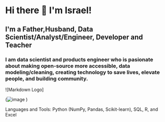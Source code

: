 # Hi there 👋 I'm Israel! 

## I'm a Father,Husband, Data Scientist/Analyst/Engineer, Developer and Teacher

### I am data scientist and products engineer who is pasionate about making open-source more accessible, data modeling/cleaning, creating technology to save lives, elevate people, and building community.
<!--
**israelaikulola/israelaikulola** is a ✨ _special_ ✨ repository because its `README.md` (this file) appears on your GitHub profile.

Here are some ideas to get you started:

- 🔭 I’m currently working on Human Rights First- Blue Witness

- 🌱 I’m currently learning .ant Design, aws cloud,json

- 👯 I’m looking to collaborate on ...anything about datascience/analysis /coding etc.

- 🤔 I’m looking for help with ...other content creators
-
- 💬 Ask me about ...anything

- 📫 How to reach me: ...[Linkedin](https://www.linkedin.com/in/dr-israel-o-aikulola/)

- 😄 Pronouns: ... He/Him

- ⚡ Fun fact: ... I love to draw and play guitar/drums
-->


![Markdown Logo]

(![image](https://user-images.githubusercontent.com/77282517/121774294-e16ffd80-cb4f-11eb-9430-3dc4797764d9.png)
)

Languages and Tools: Python (NumPy, Pandas, Scikit-learn), SQL, R, and Excel
